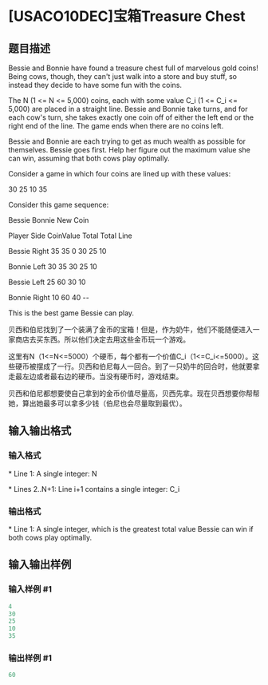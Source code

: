 # [USACO10DEC]宝箱Treasure Chest

## 题目描述

Bessie and Bonnie have found a treasure chest full of marvelous gold coins! Being cows, though, they can't just walk into a store and buy stuff, so instead they decide to have some fun with the coins.

The N (1 <= N <= 5,000) coins, each with some value C\_i (1 <= C\_i <= 5,000) are placed in a straight line. Bessie and Bonnie take turns, and for each cow's turn, she takes exactly one coin off of either the left end or the right end of the line. The game ends when there are no coins left.

Bessie and Bonnie are each trying to get as much wealth as possible for themselves. Bessie goes first. Help her figure out the maximum value she can win, assuming that both cows play optimally.

Consider a game in which four coins are lined up with these values:

30 25 10 35

Consider this game sequence:

Bessie Bonnie New Coin

Player Side CoinValue Total Total Line

Bessie Right 35 35 0 30 25 10

Bonnie Left 30 35 30 25 10

Bessie Left 25 60 30 10

Bonnie Right 10 60 40 --

This is the best game Bessie can play.

贝西和伯尼找到了一个装满了金币的宝箱！但是，作为奶牛，他们不能随便进入一家商店去买东西。所以他们决定去用这些金币玩一个游戏。

这里有N（1<=N<=5000）个硬币，每个都有一个价值C\_i（1<=C\_i<=5000）。这些硬币被摆成了一行。贝西和伯尼每人一回合。到了一只奶牛的回合时，他就要拿走最左边或者最右边的硬币。当没有硬币时，游戏结束。

贝西和伯尼都想要使自己拿到的金币价值尽量高，贝西先拿。现在贝西想要你帮帮她，算出她最多可以拿多少钱（伯尼也会尽量取到最优）。

## 输入输出格式

### 输入格式

\* Line 1: A single integer: N

\* Lines 2..N+1: Line i+1 contains a single integer: C\_i

### 输出格式

\* Line 1: A single integer, which is the greatest total value Bessie can win if both cows play optimally.

## 输入输出样例

### 输入样例 #1

```cpp
4 
30 
25 
10 
35 

```
### 输出样例 #1

```cpp
60 

```
